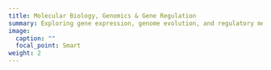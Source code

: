 ```yaml
---
title: Molecular Biology, Genomics & Gene Regulation
summary: Exploring gene expression, genome evolution, and regulatory mechanisms in mosses using molecular and computational tools.
image:
  caption: ""
  focal_point: Smart
weight: 2
---
```

